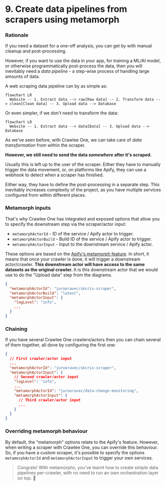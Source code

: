 # 9. Create data pipelines from scrapers using metamorph

### Rationale

If you need a dataset for a one-off analysis, you can get by with manual cleanup and
post-processing.

However, if you want to use the data in your app, for training a ML/AI
model, or otherwise programmatically post-process the data, then you will inevitably need
a *data pipeline* - a step-wise process of handling large amounts of data.

A web scraping data pipeline can by as simple as:

```mermaid
flowchart LR
  Website -- 1. Extract data --> raw[Raw data] -- 2. Transform data --> clean[Clean data] -- 3. Upload data --> Database
```

Or even simpler, if we don't need to transform the data:

```mermaid
flowchart LR
  Website -- 1. Extract data --> data[Data] -- 3. Upload data --> Database
```

As we've seen before, with Crawlee One, we can take care of *data transformation* from within the scraper.

**However, we still need to send the data *somewhere* after it's scraped.**

Usually this is left up to the user of the scraper. Either they have to manually trigger the data movement, or, on platforms like Apify, they can use a webhook to detect when a scraper has finished.

Either way, they have to define the post-processing in a separate step. This inevitably increases complexity of the project, as you have multiple services configured from within different places.

### Metamorph inputs

That's why Crawlee One has integrated and exposed options that allow you to specify the downstream step via the scraper/actor input:
- `metamorphActorId` - ID of the service / Apify actor to trigger.
- `metamorphActorBuild` - Build ID of the service / Apify actor to trigger.
- `metamorphActorInput` - Input to the downstream service / Apify actor.

These options are based on the [Apify's metamorph feature](https://docs.apify.com/platform/actors/development/programming-interface/metamorph). In short, it means that once your crawler is done, it will trigger a downstream actor/crawler. **This downstream actor will have access to the same datasets as the original crawler.** It is this downstream actor that we would use to do the "Upload data" step from the diagrams.

```json
{
  "metamorphActorId": "jurooravec/skcris-scraper",
  "metamorphActorBuild": "latest",
  "metamorphActorInput": {
    "logLevel": "info",
    ...
  }
}
```

### Chaining

If you have several Crawlee One crawlers/actors then you can chain several of them together, all done by configuring the first one:

```json
{
  // First crawler/actor input
  ...
  "metamorphActorId": "jurooravec/skcris-scraper",
  "metamorphActorInput": {
    // Second crawler/actor input
    "logLevel": "info",
    ...
    "metamorphActorId": "jurooravec/data-change-monitoring",
    "metamorphActorInput": {
      // Third crawler/actor input
      ...
    }
  }
}
```

### Overriding metamorph behaviour

By default, the "metamorph" options relate to the Apify's feature. However, when writing a scraper with Crawlee One, you can override this behaviour. So, if you have a custom scraper, it's possible to specify the options `metamorphActorId` and `metamorphActorInput` to trigger your own services.

> Congrats! With metamorphs, you've learnt how to create simple data pipelines per-crawler, with no need to run an own orchestration layer on top. 🚀
